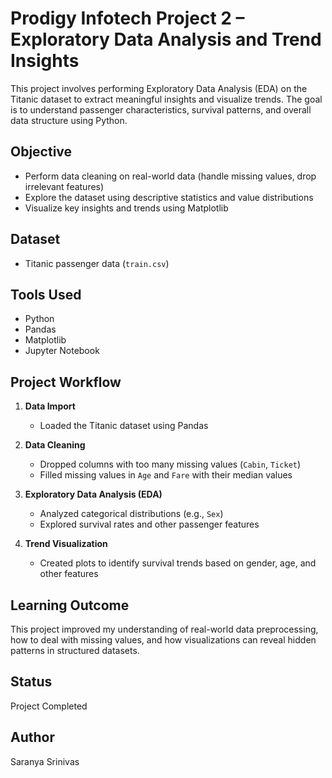 # Prodigy Infotech Project 2 – Exploratory Data Analysis and Trend Insights

This project involves performing Exploratory Data Analysis (EDA) on the Titanic dataset to extract meaningful insights and visualize trends. The goal is to understand passenger characteristics, survival patterns, and overall data structure using Python.

## Objective
- Perform data cleaning on real-world data (handle missing values, drop irrelevant features)
- Explore the dataset using descriptive statistics and value distributions
- Visualize key insights and trends using Matplotlib

## Dataset
- Titanic passenger data (`train.csv`)

## Tools Used
- Python
- Pandas
- Matplotlib
- Jupyter Notebook

## Project Workflow
1. **Data Import**  
   - Loaded the Titanic dataset using Pandas

2. **Data Cleaning**  
   - Dropped columns with too many missing values (`Cabin`, `Ticket`)
   - Filled missing values in `Age` and `Fare` with their median values

3. **Exploratory Data Analysis (EDA)**  
   - Analyzed categorical distributions (e.g., `Sex`)
   - Explored survival rates and other passenger features

4. **Trend Visualization**  
   - Created plots to identify survival trends based on gender, age, and other features

## Learning Outcome
This project improved my understanding of real-world data preprocessing, how to deal with missing values, and how visualizations can reveal hidden patterns in structured datasets.

## Status
Project Completed

## Author
Saranya Srinivas
